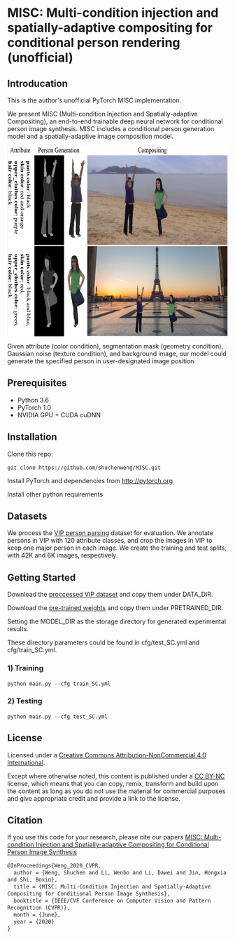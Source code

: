 # MISC: Multi-condition injection and spatially-adaptive compositing for conditional person rendering (unofficial)

## Introducation
This is the author's unofficial PyTorch MISC implementation.

We present MISC (Multi-condition Injection and Spatially-adaptive Compositing), an end-to-end trainable deep neural network for conditional person image synthesis. MISC includes a conditional person generation model and a spatially-adaptive image composition model.

<!-- ![test image size](https://github.com/shuchenweng/MISC/blob/main/setting.png){:height="50%" width="50%"} -->
 <img src="https://github.com/shuchenweng/MISC/blob/main/setting.png" width = "627" height = "434" alt="图片名称" align=center />

Given attribute (color condition), segmentation mask (geometry condition), Gaussian noise (texture condition), and background image, our model could generate the specified person in user-designated image position.

## Prerequisites
* Python 3.6
* PyTorch 1.0
* NVIDIA GPU + CUDA cuDNN

## Installation
Clone this repo: 
```
git clone https://github.com/shuchenweng/MISC.git
```
Install PyTorch and dependencies from http://pytorch.org

Install other python requirements

## Datasets
We process the [VIP person parsing](https://github.com/HCPLab-SYSU/ATEN.git) dataset for evaluation. We annotate persons in VIP with 120 attribute classes, and crop the images in VIP to keep one major person in each image. We create the training and test splits, with 42K and 6K images, respectively.

## Getting Started
Download the [proccessed VIP dataset](https://drive.google.com/file/d/13to7_krxUlW6bYiA2EojhsxJ5wGnF40s/view?usp=sharing) and copy them under DATA_DIR.

Download the [pre-trained weights](https://drive.google.com/drive/folders/1irNyIJbuPBOf03Fa1QDCw7Hocxn3djeq?usp=sharing) and copy them under PRETRAINED_DIR. 

Setting the MODEL_DIR as the storage directory for generated experimental results.

These directory parameters could be found in cfg/test_SC.yml and cfg/train_SC.yml. 

### 1) Training
```
python main.py --cfg train_SC.yml
```
### 2) Testing
```
python main.py --cfg test_SC.yml
```

## License
Licensed under a [Creative Commons Attribution-NonCommercial 4.0 International](https://creativecommons.org/licenses/by-nc/4.0/).

Except where otherwise noted, this content is published under a [CC BY-NC](https://creativecommons.org/licenses/by-nc/4.0/) license, which means that you can copy, remix, transform and build upon the content as long as you do not use the material for commercial purposes and give appropriate credit and provide a link to the license.

## Citation
If you use this code for your research, please cite our papers [MISC: Multi-condition Injection and Spatially-adaptive Compositing for Conditional Person Image Synthesis](https://ci.idm.pku.edu.cn/CVPR20c.pdf)
```
@InProceedings{Weng_2020_CVPR,
  author = {Weng, Shuchen and Li, Wenbo and Li, Dawei and Jin, Hongxia and Shi, Boxin},
  title = {MISC: Multi-Condition Injection and Spatially-Adaptive Compositing for Conditional Person Image Synthesis},
  booktitle = {IEEE/CVF Conference on Computer Vision and Pattern Recognition (CVPR)},
  month = {June},
  year = {2020}
}
```
